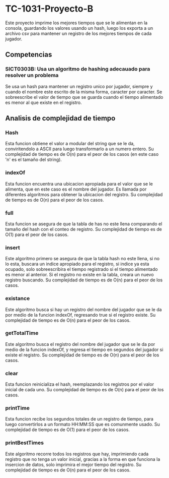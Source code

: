 # TC-1031-Proyecto-B
Este proyecto imprime los mejores tiempos que se le alimentan en la consola, guardando los valores usando un hash, luego los exporta a un archivo csv para mantener un registro de los mejores tiempos de cada jugador.

## Competencias

### SICT0303B: Usa un algoritmo de hashing adecauado para resolver un problema

Se usa un hash para mantener un registro unico por jugador, siempre y cuando el nombre este escrito de la misma forma, caracter por caracter. Se sobreescribe el valor de tiempo que se guarda cuando el tiempo alimentado es menor al que existe en el registro.

## Analisis de complejidad de tiempo

### Hash 

Esta funcion obtiene el valor a modular del string que se le da, conviritendolo a ASCII para luego transformarlo a un numero entero.  Su complejidad de tiempo es de O(n) para el peor de los casos (en este caso 'n' es el tamaño del string).

### indexOf

Esta funcion encuentra una ubicacion apropiada para el valor que se le alimenta, que en este caso es el nombre del jugador. Es llamada por diferentes algoritmos para obtener la ubicacion del registro. Su complejidad de tiempo es de O(n) para el peor de los casos.

### full

Esta funcion se asegura de que la tabla de has no este llena comparando el tamaño del hash con el conteo de registro. Su complejidad de tiempo es de O(1) para el peor de los casos.

### insert

Este algoritmo primero se asegura de que la tabla hash no este llena, si no lo esta, buscara un indice apropiado para el registro, si indice ya esta ocupado, solo sobreescribira el tiempo registrado si el tiempo alimentado es menor al anterior. Si el registro no existe en la tabla, creara un nuevo registro buscando. Su complejidad de tiempo es de O(n) para el peor de los casos.

### existance

Este algoritmo busca si hay un registro del nombre del jugador que se le da por medio de la funcion indexOf, regresando true si el registro existe. Su complejidad de tiempo es de O(n) para el peor de los casos.


### getTotalTime

Este algoritmo busca el registro del nombre del jugador que se le da por medio de la funcion indexOf, y regresa el tiempo en segundos del jugador si existe el registro. Su complejidad de tiempo es de O(n) para el peor de los casos.

### clear

Esta funcion reinicializa el hash, reemplazando los registros por el valor inicial de cada uno. Su complejidad de tiempo es de O(n) para el peor de los casos.

### printTime

Esta funcion recibe los segundos totales de un registro de tiempo, para luego convertirlos a un formato HH:MM:SS que es comunmente usado. Su complejidad de tiempo es de O(1) para el peor de los casos.

### printBestTimes

Este algoritmo recorre todos los registros que hay, imprimiendo cada registro que no tenga un valor inicial, gracias a la forma en que funciona la insercion de datos, solo imprimira el mejor tiempo del registro. Su complejidad de tiempo es de O(n) para el peor de los casos.
